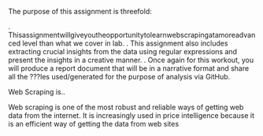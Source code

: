 The purpose of this assignment is threefold:

. Thisassignmentwillgiveyoutheopportunitytolearnwebscrapingatamoreadvanced level than what we cover in lab. 
. This assignment also includes extracting crucial insights from the data using regular expressions and present the insights in a creative manner. 
. Once again for this workout, you will produce a report document that will be in a narrative format and share all the ???les used/generated for the purpose of analysis via GitHub.

Web Scraping is..

Web scraping is one of the most robust and reliable ways of getting web data from the internet. It is increasingly used in price intelligence because it is an efficient way of getting the data from web sites

